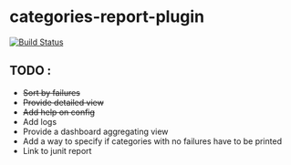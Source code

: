 # categories-report-plugin
[![Build Status](https://buildhive.cloudbees.com/job/Greybird/job/categories-report-plugin/badge/icon)](https://buildhive.cloudbees.com/job/Greybird/job/categories-report-plugin/)

## TODO :
* ~~Sort by failures~~
* ~~Provide detailed view~~
* ~~Add help on config~~
* Add logs
* Provide a dashboard aggregating view
* Add a way to specify if categories with no failures have to be printed
* Link to junit report
